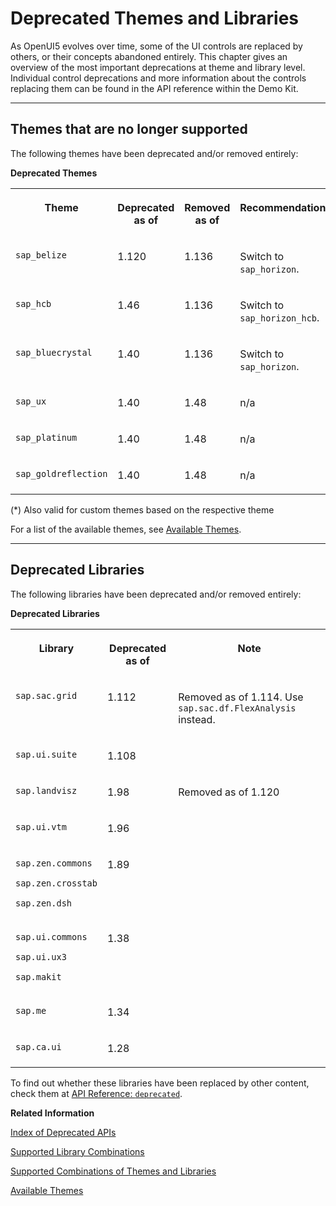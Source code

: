 <!-- loioa87ca843bcee469f82a9072927a7dcdb -->

# Deprecated Themes and Libraries

As OpenUI5 evolves over time, some of the UI controls are replaced by others, or their concepts abandoned entirely. This chapter gives an overview of the most important deprecations at theme and library level. Individual control deprecations and more information about the controls replacing them can be found in the API reference within the Demo Kit.

***

## Themes that are no longer supported

The following themes have been deprecated and/or removed entirely:

**Deprecated Themes**


<table>
<tr>
<th valign="top">

Theme

</th>
<th valign="top">

Deprecated as of

</th>
<th valign="top">

Removed as of

</th>
<th valign="top">

Recommendation\(\*\)

</th>
</tr>
<tr>
<td valign="top">

`sap_belize` 

</td>
<td valign="top">

1.120

</td>
<td valign="top">

1.136

</td>
<td valign="top">

Switch to `sap_horizon`.

</td>
</tr>
<tr>
<td valign="top">

`sap_hcb` 

</td>
<td valign="top">

1.46

</td>
<td valign="top">

1.136

</td>
<td valign="top">

Switch to `sap_horizon_hcb`.

</td>
</tr>
<tr>
<td valign="top">

`sap_bluecrystal` 

</td>
<td valign="top">

1.40

</td>
<td valign="top">

1.136

</td>
<td valign="top">

Switch to `sap_horizon`.

</td>
</tr>
<tr>
<td valign="top">

`sap_ux` 

</td>
<td valign="top">

1.40

</td>
<td valign="top">

1.48

</td>
<td valign="top">

n/a

</td>
</tr>
<tr>
<td valign="top">

`sap_platinum` 

</td>
<td valign="top">

1.40

</td>
<td valign="top">

1.48

</td>
<td valign="top">

n/a

</td>
</tr>
<tr>
<td valign="top">

`sap_goldreflection` 

</td>
<td valign="top">

1.40

</td>
<td valign="top">

1.48

</td>
<td valign="top">

n/a

</td>
</tr>
</table>

\(\*\) Also valid for custom themes based on the respective theme

For a list of the available themes, see [Available Themes](../04_Essentials/available-themes-da0d2e7.md).

***

## Deprecated Libraries

The following libraries have been deprecated and/or removed entirely:

**Deprecated Libraries**


<table>
<tr>
<th valign="top">

Library

</th>
<th valign="top">

Deprecated as of

</th>
<th valign="top">

Note

</th>
</tr>
<tr>
<td valign="top">

`sap.sac.grid`

</td>
<td valign="top">

1.112

</td>
<td valign="top">

Removed as of 1.114. Use `sap.sac.df.FlexAnalysis` instead.

</td>
</tr>
<tr>
<td valign="top">

`sap.ui.suite`

</td>
<td valign="top">

1.108

</td>
<td valign="top">

 

</td>
</tr>
<tr>
<td valign="top">

`sap.landvisz`

</td>
<td valign="top">

1.98

</td>
<td valign="top">

Removed as of 1.120

</td>
</tr>
<tr>
<td valign="top">

`sap.ui.vtm`

</td>
<td valign="top">

1.96

</td>
<td valign="top">

 

</td>
</tr>
<tr>
<td valign="top">

`sap.zen.commons`

`sap.zen.crosstab`

`sap.zen.dsh`

</td>
<td valign="top">

1.89

</td>
<td valign="top">

 

</td>
</tr>
<tr>
<td valign="top">

`sap.ui.commons`

`sap.ui.ux3`

`sap.makit`

</td>
<td valign="top">

1.38

</td>
<td valign="top">

 

</td>
</tr>
<tr>
<td valign="top">

`sap.me`

</td>
<td valign="top">

1.34

</td>
<td valign="top">

 

</td>
</tr>
<tr>
<td valign="top">

`sap.ca.ui`

</td>
<td valign="top">

1.28

</td>
<td valign="top">

 

</td>
</tr>
</table>

To find out whether these libraries have been replaced by other content, check them at [API Reference: `deprecated`](https://ui5.sap.com/#/api/deprecated).

**Related Information**  


[Index of Deprecated APIs](https://ui5.sap.com/#/api/deprecated)

[Supported Library Combinations](supported-library-combinations-363cd16.md "OpenUI5 provides a set of JavaScript and CSS libraries, which can be combined in an application using the combinations that are supported.")

[Supported Combinations of Themes and Libraries](supported-combinations-of-themes-and-libraries-38ff8c2.md "This chapter gives an overview of the possible combinations of themes and libraries for the OpenUI5 versions that are still in maintenance.")

[Available Themes](../04_Essentials/available-themes-da0d2e7.md "Provides a list of themes and their names.")

